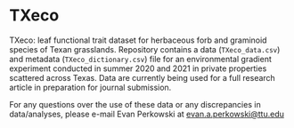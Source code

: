 # TXeco
TXeco: leaf functional trait dataset for herbaceous forb and graminoid species of Texan grasslands. Repository contains a data (`TXeco_data.csv`) and metadata (`TXeco_dictionary.csv`) file for an environmental gradient experiment conducted in summer 2020 and 2021 in private properties scattered across Texas. Data are currently being used for a full research article in preparation for journal submission.

For any questions over the use of these data or any discrepancies in data/analyses, please e-mail Evan Perkowski at <evan.a.perkowski@ttu.edu>
